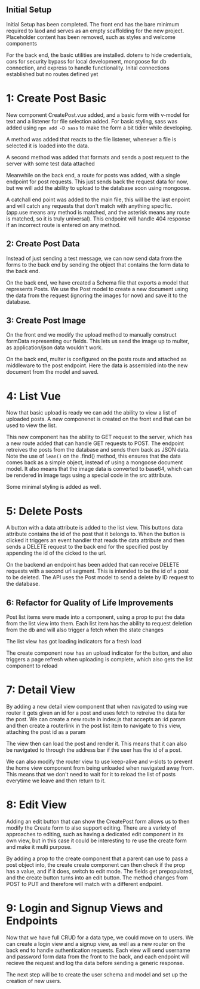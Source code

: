 ## Initial Setup
Initial Setup has been completed. The front end has the bare minimum required to laod and serves as an empty scaffolding for the new project. Placeholder content has been removed, such as styles and welcome components

For the back end, the basic utilities are installed.
dotenv to hide credentials, cors for security bypass for local development, mongoose for db connection,
and express to handle functionality. Inital connections established but no routes defined yet

# 1: Create Post Basic
New component CreatePost.vue added, and a basic form with v-model for text and a listener for file selection added.
For basic styling, sass was added using `npm add -D sass` to make the form a bit tidier while developing.

A method was added that reacts to the file listener, whenever a file is selected it is loaded into the data.

A second method was added that formats and sends a post request to the server with some test data attached

Meanwhile on the back end, a route for posts was added, with a single endpoint for post requests. This just sends back the request data for now, but we will add the ability to upload to the database soon using mongoose.

A catchall end point was added to the main file, this will be the last enpoint and will catch any requests that don't match with anything specific. (app.use means any method is matched, and the asterisk means any route is matched, so it is truly universal). This endpoint will handle 404 response if an incorrect route is entered on any method.

## 2: Create Post Data
Instead of just sending a test message, we can now send data from the forms to the back end by sending the object that contains the form data to the back end.

On the back end, we have created a Schema file that exports a model that represents Posts. We use the Post model to create a new document using the data from the request (ignoring the images for now)  and save it to the database.

## 3: Create Post Image
On the front end we modify the upload method to manually construct formData representing our fields. This lets us send the image up to multer, as application/json data wouldn't work.

On the back end, multer is configured on the posts route and attached as middleware to the post endpoint. Here the data is assembled into the new document from the model and saved.

# 4: List Vue
Now that basic upload is ready we can add the ability to view a list of uploaded posts. A new componenet is created on the front end that can be used to view the list.

This new component has the ability to GET request to the server, which has a new route added that can handle GET requests to POST. The endpoint retreives the posts from the database and sends them back as JSON data. Note the use of `lean()` on the .find() method, this ensures that the data comes back as a simple object, instead of using a mongoose document model. It also means that the image data is converted to base64, which can be rendered in image tags using a special code in the src atttribute.

Some minimal styling is added as well.

# 5: Delete Posts
A button with a data attribute is added to the list view. This buttons data attribute contains the id of the post that it belongs to. When the button is clicked it triggers an event handler that reads the data attribute and then sends a DELETE request to the back end for the specified post by appending the id of the cicked to the url.

On the backend an endpoint has been added that can receive DELETE requests with a second url segment. This is intended to be the id of a post to be deleted. The API uses the Post model to send a delete by ID request to the database.

## 6: Refactor for Quality of Life Improvements
Post list items were made into a component, using a prop to put the data from the list view into them. Each list item has the ability to request deletion from the db and will also trigger a fetch when the state changes

The list view has got loading indicators for a fresh load

The create component now has an upload indicator for the button, and also triggers a page refresh when uploading is complete, which also gets the list component to reload

# 7: Detail View
By adding a new detail view component that when navigated to using vue router it gets given an id for a post and uses fetch to retreive the data for the post.
We can create a new route in index.js that accepts an :id param and then create a routerlink in the post list item to navigate to this view, attaching the post id as a param

The view then can load the post and render it. This means that it can also be navigated to through the address bar if the user has the id of a post.

We can also modify the router view to use keep-alive and v-slots to prevent the home view component from being unloaded when navigated away from. This means that we don't need to wait for it to reload the list of posts everytime we leave and then return to it.

# 8: Edit View
Adding an edit button that can show the CreatePost form allows us to then modify the Create form to also support editing. There are a variety of approaches to editing, such as having a dedicated edit component in its own view, but in this case it could be interesting to re use the create form and make it multi purpose.

By adding a prop to the create component that a parent can use to pass a post object into, the create create component can then check if the prop has a value, and if it does, switch to edit mode. The fields get prepopulated, and the create button turns into an edit button. The method changes from POST to PUT and therefore will match with a different endpoint.

# 9: Login and Signup Views and Endpoints
Now that we have full CRUD for a data type, we could move on to users. We can create a login view and a signup view, as well as a new router on the back end to handle authentication requests. Each view will send username and password form data from the front to the back, and each endpoint will recieve the request and log tha data before sending a generic response.

The next step will be to create the user schema and model and set up the creation of new users.